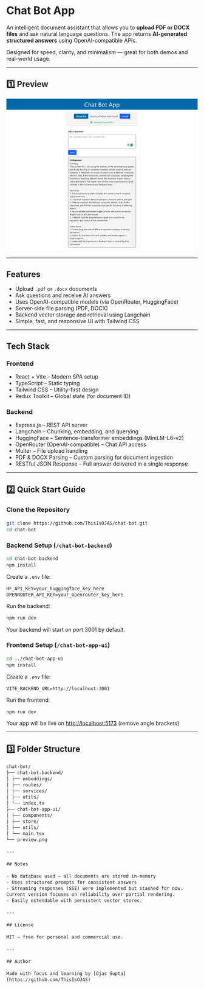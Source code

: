 # Chat Bot App

An intelligent document assistant that allows you to **upload PDF or DOCX files** and ask natural language questions. The app returns **AI-generated structured answers** using OpenAI-compatible APIs.

Designed for speed, clarity, and minimalism — great for both demos and real-world usage.

---

## 1️⃣ Preview

![App Preview](preview.png)

---

## Features

- Upload `.pdf` or `.docx` documents
- Ask questions and receive AI answers
- Uses OpenAI-compatible models (via OpenRouter, HuggingFace)
- Server-side file parsing (PDF, DOCX)
- Backend vector storage and retrieval using Langchain
- Simple, fast, and responsive UI with Tailwind CSS

---

## Tech Stack

### Frontend

- React + Vite – Modern SPA setup
- TypeScript – Static typing
- Tailwind CSS – Utility-first design
- Redux Toolkit – Global state (for document ID)

### Backend

- Express.js – REST API server
- Langchain – Chunking, embedding, and querying
- HuggingFace – Sentence-transformer embeddings (MiniLM-L6-v2)
- OpenRouter (OpenAI-compatible) – Chat API access
- Multer – File upload handling
- PDF & DOCX Parsing – Custom parsing for document ingestion
- RESTful JSON Response – Full answer delivered in a single response

---

## 2️⃣ Quick Start Guide

### Clone the Repository

```bash
git clone https://github.com/ThisIsOJAS/chat-bot.git
cd chat-bot
```

### Backend Setup (`/chat-bot-backend`)

```bash
cd chat-bot-backend
npm install
```

Create a `.env` file:

```env
HF_API_KEY=your_huggingface_key_here
OPENROUTER_API_KEY=your_openrouter_key_here
```

Run the backend:

```bash
npm run dev
```

Your backend will start on port 3001 by default.

### Frontend Setup (`/chat-bot-app-ui`)

```bash
cd ../chat-bot-app-ui
npm install
```

Create a `.env` file:

```env
VITE_BACKEND_URL=http://localhost:3001
```

Run the frontend:

```bash
npm run dev
```

Your app will be live on <http://localhost:5173> (remove angle brackets)

---

## 3️⃣ Folder Structure

```text
chat-bot/
├── chat-bot-backend/
│ ├── embeddings/
│ ├── routes/
│ ├── services/
│ ├── utils/
│ └── index.ts
├── chat-bot-app-ui/
│ ├── components/
│ ├── store/
│ ├── utils/
│ └── main.tsx
└── preview.png

---

## Notes

- No database used — all documents are stored in-memory
- Uses structured prompts for consistent answers
- Streaming responses (SSE) were implemented but stashed for now. Current version focuses on reliability over partial rendering.
- Easily extendable with persistent vector stores.

---

## License

MIT — free for personal and commercial use.

---

## Author

Made with focus and learning by [Ojas Gupta](https://github.com/ThisIsOJAS)
```
